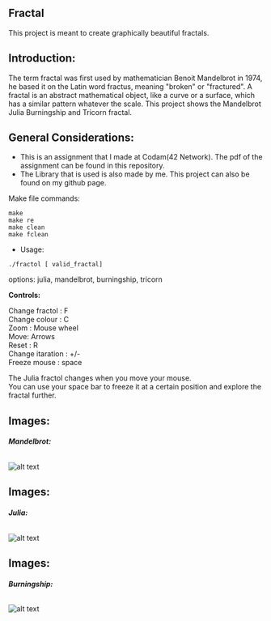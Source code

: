 ## <b> Fractal </b><br>
This project is meant to create graphically beautiful fractals.

## <b> Introduction: </b><br>
The term fractal was first used by mathematician Benoit Mandelbrot in 1974,
he based it on the Latin word fractus, meaning "broken" or "fractured".
A fractal is an abstract mathematical object, like a curve or a surface, which has a similar
pattern whatever the scale. This project shows the Mandelbrot Julia Burningship and Tricorn fractal. 

## <b> General Considerations: </b><br>
- This is an assignment that I made at Codam(42 Network). The pdf of the assignment can be found in this repository.
- The Library that is used is also made by me. This project can also be found on my github page. 

Make file commands: 
```
make
make re
make clean
make fclean
```

- Usage:
```
./fractol [ valid_fractal]

```
options: julia, mandelbrot, burningship, tricorn

<b>Controls: </b>

Change fractol : F <br>
Change colour : C <br>
Zoom : Mouse wheel <br>
Move: Arrows <br>
Reset : R <br>
Change itaration : +/- <br>
Freeze mouse : space <br>

The Julia fractol changes when you move your mouse. <br>
You can use your space bar to freeze it at a certain position and explore the fractal further. <br>

## <b> Images: </b><br>
###### <b> Mandelbrot: </b><br>
![alt text](https://i.imgur.com/emCUy2u.png)

## <b> Images: </b><br>
###### <b> Julia: </b><br>
![alt text](https://i.imgur.com/FgrkWrV.png)

## <b> Images: </b><br>
###### <b> Burningship: </b><br>
![alt text](https://i.imgur.com/lBZj4HR.png)

